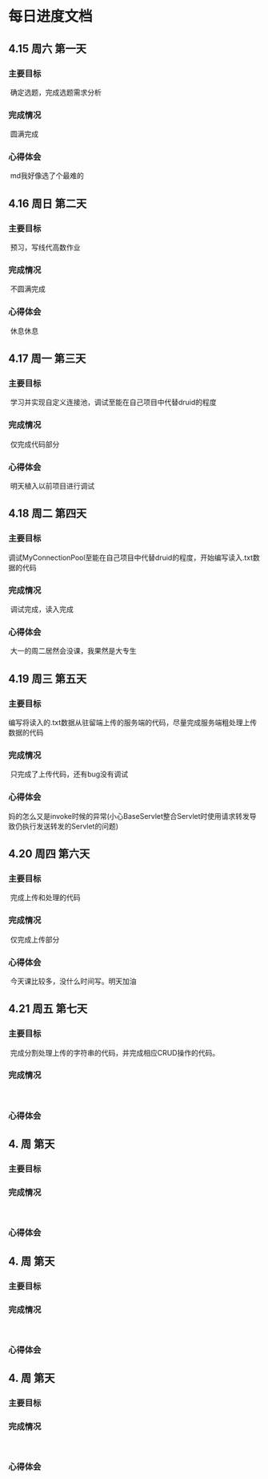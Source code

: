# 每日进度文档



## 4.15	周六	第一天

### 主要目标

​	确定选题，完成选题需求分析

### 完成情况

​	圆满完成

### 心得体会

​	md我好像选了个最难的



## 4.16	周日	第二天

### 主要目标

​	预习，写线代高数作业

### 完成情况

​	不圆满完成

### 心得体会

​	休息休息



## 4.17	周一	第三天

### 主要目标

​	学习并实现自定义连接池，调试至能在自己项目中代替druid的程度

### 完成情况

​	仅完成代码部分

### 心得体会

​	明天植入以前项目进行调试



## 4.18	周二	第四天

### 主要目标

​	调试MyConnectionPool至能在自己项目中代替druid的程度，开始编写读入.txt数据的代码

### 完成情况

​	调试完成，读入完成

### 心得体会

​	大一的周二居然会没课，我果然是大专生

## 4.19	周三	第五天

### 主要目标

​	编写将读入的.txt数据从驻留端上传的服务端的代码，尽量完成服务端粗处理上传数据的代码

### 完成情况

​	只完成了上传代码，还有bug没有调试

### 心得体会

​	妈的怎么又是invoke时候的异常(小心BaseServlet整合Servlet时使用请求转发导致仍执行发送转发的Servlet的问题)

## 4.20	周四	第六天

### 主要目标

​	完成上传和处理的代码

### 完成情况

​	仅完成上传部分

### 心得体会

​	今天课比较多，没什么时间写。明天加油

## 4.21	周五	第七天

### 主要目标

​	完成分割处理上传的字符串的代码，并完成相应CRUD操作的代码。

### 完成情况

​	

### 心得体会



## 4.	周	第天

### 主要目标



### 完成情况

​	

### 心得体会



## 4.	周	第天

### 主要目标



### 完成情况

​	

### 心得体会



## 4.	周	第天

### 主要目标



### 完成情况

​	

### 心得体会